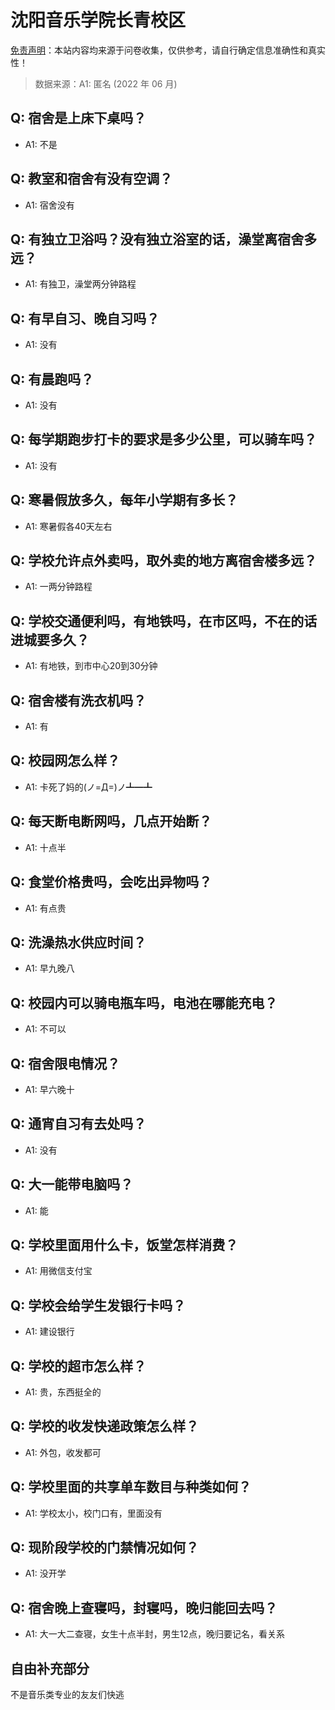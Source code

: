 # 沈阳音乐学院长青校区

[免责声明](https://colleges.chat/#_3)：本站内容均来源于问卷收集，仅供参考，请自行确定信息准确性和真实性！

> 数据来源：A1: 匿名 (2022 年 06 月)

## Q: 宿舍是上床下桌吗？

- A1: 不是

## Q: 教室和宿舍有没有空调？

- A1: 宿舍没有

## Q: 有独立卫浴吗？没有独立浴室的话，澡堂离宿舍多远？

- A1: 有独卫，澡堂两分钟路程

## Q: 有早自习、晚自习吗？

- A1: 没有

## Q: 有晨跑吗？

- A1: 没有

## Q: 每学期跑步打卡的要求是多少公里，可以骑车吗？

- A1: 没有

## Q: 寒暑假放多久，每年小学期有多长？

- A1: 寒暑假各40天左右

## Q: 学校允许点外卖吗，取外卖的地方离宿舍楼多远？

- A1: 一两分钟路程

## Q: 学校交通便利吗，有地铁吗，在市区吗，不在的话进城要多久？

- A1: 有地铁，到市中心20到30分钟

## Q: 宿舍楼有洗衣机吗？

- A1: 有

## Q: 校园网怎么样？

- A1: 卡死了妈的(ノ=Д=)ノ┻━┻

## Q: 每天断电断网吗，几点开始断？

- A1: 十点半

## Q: 食堂价格贵吗，会吃出异物吗？

- A1: 有点贵

## Q: 洗澡热水供应时间？

- A1: 早九晚八

## Q: 校园内可以骑电瓶车吗，电池在哪能充电？

- A1: 不可以

## Q: 宿舍限电情况？

- A1: 早六晚十

## Q: 通宵自习有去处吗？

- A1: 没有

## Q: 大一能带电脑吗？

- A1: 能

## Q: 学校里面用什么卡，饭堂怎样消费？

- A1: 用微信支付宝

## Q: 学校会给学生发银行卡吗？

- A1: 建设银行

## Q: 学校的超市怎么样？

- A1: 贵，东西挺全的

## Q: 学校的收发快递政策怎么样？

- A1: 外包，收发都可

## Q: 学校里面的共享单车数目与种类如何？

- A1: 学校太小，校门口有，里面没有

## Q: 现阶段学校的门禁情况如何？

- A1: 没开学

## Q: 宿舍晚上查寝吗，封寝吗，晚归能回去吗？

- A1: 大一大二查寝，女生十点半封，男生12点，晚归要记名，看关系

## 自由补充部分

不是音乐类专业的友友们快逃
